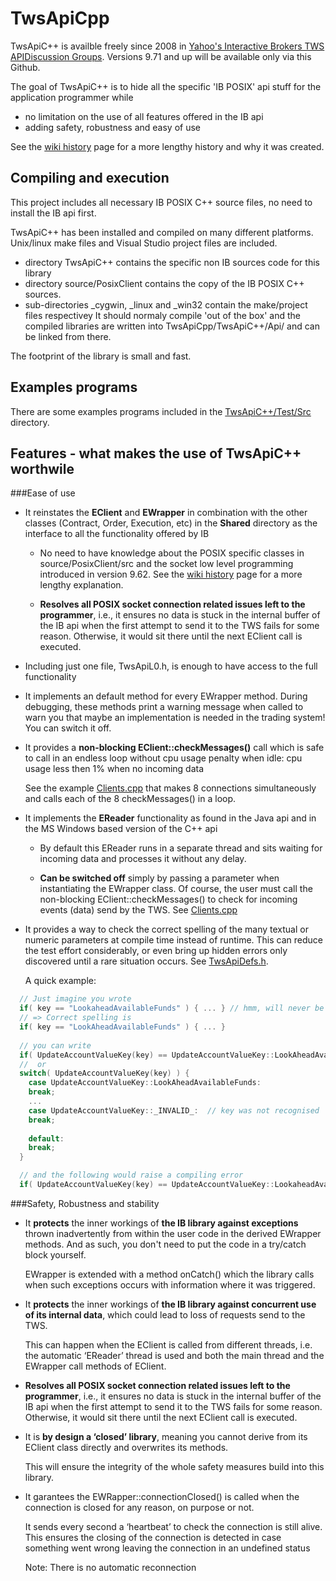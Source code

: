 # TwsApiCpp

TwsApiC++ is availble freely since 2008 in [Yahoo's Interactive Brokers TWS APIDiscussion Groups](https://groups.yahoo.com/neo/groups/TWSAPI/files/C%2B%2B%20Code/TwsApiC%2B%2B%20Directory/). Versions 9.71 and up will be available only via this Github.

The goal of TwsApiC++ is to hide all the specific 'IB POSIX' api stuff for the application programmer while
* no limitation on the use of all features offered in the IB api
* adding safety, robustness and easy of use 

See the [wiki history](https://github.com/JanBoonen/TwsApiCpp/wiki/Home---History) page for a more lengthy history and why it was created.

## Compiling and execution
This project includes all necessary IB POSIX C++ source files, no need to install the IB api first.

TwsApiC++ has been installed and compiled on many different platforms. Unix/linux make files and Visual Studio project files are included.
* directory TwsApiC++ contains the specific non IB sources code for this library
* directory source/PosixClient contains the copy of the IB POSIX C++ sources.
* sub-directories _cygwin, _linux and _win32 contain the make/project files respectivey
It should normaly compile 'out of the box' and the compiled libraries are written into TwsApiCpp/TwsApiC++/Api/ and can be linked from there.

The footprint of the library is small and fast. 

## Examples programs
There are some examples programs included in the [TwsApiC++/Test/Src](https://github.com/JanBoonen/TwsApiCpp/tree/master/TwsApiC%2B%2B/Test/Src) directory.


## Features - what makes the use of TwsApiC++ worthwile

###Ease of use
* It reinstates the **EClient** and **EWrapper** in combination with the other classes (Contract, Order, Execution, etc) in the **Shared** directory as the interface to all the functionality offered by IB


  - No need to have knowledge about the POSIX specific classes in source/PosixClient/src and the socket low level programming introduced in version 9.62. See the [wiki history](https://github.com/JanBoonen/TwsApiCpp/wiki/Home---History) page for a more lengthy explanation.

  - **Resolves all POSIX socket connection related issues left to the programmer**, i.e., it ensures no data is stuck in the internal buffer of the IB api when the first attempt to send it to the TWS fails for some reason. Otherwise, it would sit there until the next EClient call is executed.

* Including just one file, TwsApiL0.h,  is enough to have access to the full functionality

* It implements an default method for every EWrapper method. During debugging, these methods print a warning message when called to warn you that maybe an implementation is needed in the trading system! You can switch it off.

* It provides a **non-blocking EClient::checkMessages()** call which is safe to call in an endless loop without cpu usage penalty when idle: cpu usage less then 1% when no incoming data

  See the example [Clients.cpp](https://github.com/JanBoonen/TwsApiCpp/blob/master/TwsApiC++/Test/Src/Clients.cpp?ts=4) that makes 8 connections simultaneously and calls each of the 8 checkMessages() in a loop.
  
* It implements the **EReader** functionality as found in the Java api and in the MS Windows based version of the C++ api

  - By default this EReader runs in a separate thread and sits waiting for incoming data and processes it without any delay.

  - **Can be switched off** simply by passing a parameter when instantiating the EWrapper class. Of course, the user must call the non-blocking EClient::checkMessages() to check for incoming events (data) send by the TWS. See [Clients.cpp](https://github.com/JanBoonen/TwsApiCpp/blob/master/TwsApiC++/Test/Src/Clients.cpp?ts=4)

* It provides a way to check the correct spelling of the many textual or numeric parameters at compile time instead of runtime. This can reduce the test effort considerably, or even bring up hidden errors only discovered until a rare situation occurs. See [TwsApiDefs.h](https://github.com/JanBoonen/TwsApiCpp/blob/master/TwsApiC++/Api/TwsApiDefs.h?ts=4).

  A quick example:
```C++
  // Just imagine you wrote
  if( key == "LookaheadAvailableFunds" ) { ... } // hmm, will never be executed
  // => Correct spelling is
  if( key == "LookAheadAvailableFunds" ) { ... }
  
  // you can write 
  if( UpdateAccountValueKey(key) == UpdateAccountValueKey::LookAheadAvailableFunds ) { ... }
  //  or
  switch( UpdateAccountValueKey(key) ) {
    case UpdateAccountValueKey::LookAheadAvailableFunds:
    break;
    ...
    case UpdateAccountValueKey::_INVALID_:  // key was not recognised
    break;
    
    default:
    break;
  }

  // and the following would raise a compiling error
  if( UpdateAccountValueKey(key) == UpdateAccountValueKey::LookaheadAvailableFunds ) { ... }
```

###Safety, Robustness and stability
* It **protects** the inner workings of **the IB library against exceptions** thrown inadvertently from within the user code in the derived EWrapper methods. And as such, you don't need to put the code in a try/catch block yourself.

  EWrapper is extended with a method onCatch() which the library calls when such exceptions occurs with information where it was triggered.

* It **protects** the inner workings of **the IB library against concurrent use of its internal data**, which could lead to loss of requests send to the TWS.

  This can happen when the EClient is called from different threads, i.e. the automatic ‘EReader’ thread is used and both the main thread and the EWrapper call methods of EClient.

* **Resolves all POSIX socket connection related issues left to the programmer**, i.e., it ensures no data is stuck in the internal buffer of the IB api when the first attempt to send it to the TWS fails for some reason. Otherwise, it would sit there until the next EClient call is executed.

* It is **by design a ‘closed’ library**, meaning you cannot derive from its EClient class directly and overwrites its methods.

  This will ensure the integrity of the whole safety measures build into this library.

* It garantees the EWRapper::connectionClosed() is called when the connection is closed for any reason, on purpose or not.

  It sends every second a ‘heartbeat’ to check the connection is still alive. This ensures the closing of the connection is detected in case something went wrong leaving the connection in an undefined status

  Note: There is no automatic reconnection
  
